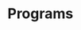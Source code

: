 # Programs
































































































































































































